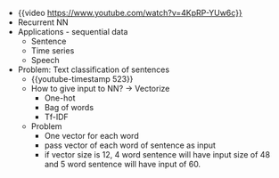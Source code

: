- {{video https://www.youtube.com/watch?v=4KpRP-YUw6c}}
- Recurrent NN
- Applications - sequential data
	- Sentence
	- Time series
	- Speech
- Problem: Text classification of sentences
	- {{youtube-timestamp 523}}
	- How to give input to NN? -> Vectorize
		- One-hot
		- Bag of words
		- Tf-IDF
	- Problem
		- One vector for each word
		- pass vector of each word of sentence as input
		- if vector size is 12, 4 word sentence will have input size of 48 and 5 word sentence will have input of 60.